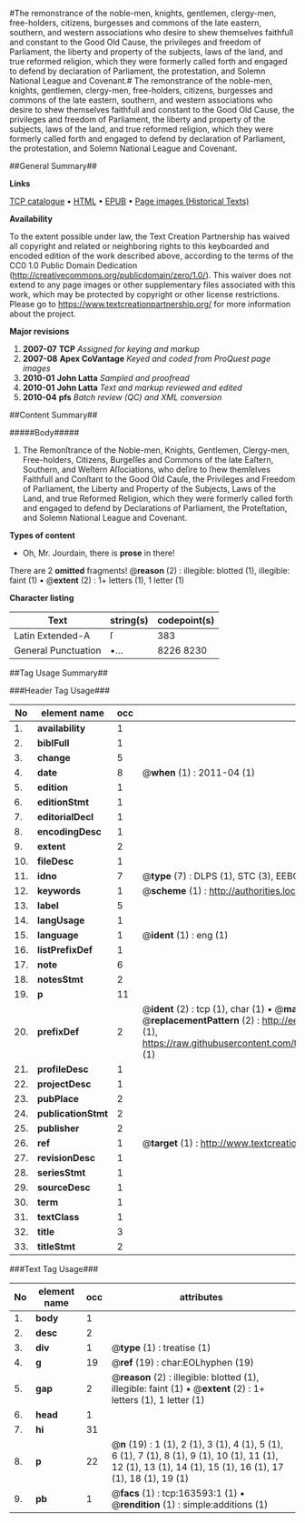 #The remonstrance of the noble-men, knights, gentlemen, clergy-men, free-holders, citizens, burgesses and commons of the late eastern, southern, and western associations who desire to shew themselves faithfull and constant to the Good Old Cause, the privileges and freedom of Parliament, the liberty and property of the subjects, laws of the land, and true reformed religion, which they were formerly called forth and engaged to defend by declaration of Parliament, the protestation, and Solemn National League and Covenant.#
The remonstrance of the noble-men, knights, gentlemen, clergy-men, free-holders, citizens, burgesses and commons of the late eastern, southern, and western associations who desire to shew themselves faithfull and constant to the Good Old Cause, the privileges and freedom of Parliament, the liberty and property of the subjects, laws of the land, and true reformed religion, which they were formerly called forth and engaged to defend by declaration of Parliament, the protestation, and Solemn National League and Covenant.

##General Summary##

**Links**

[TCP catalogue](http://www.ota.ox.ac.uk/tcp/)  • 
[HTML](http://tei.it.ox.ac.uk/tcp/Texts-HTML/free/A91/A91255.html)  • 
[EPUB](http://tei.it.ox.ac.uk/tcp/Texts-EPUB/free/A91/A91255.epub) • 
[Page images (Historical Texts)](https://historicaltexts.jisc.ac.uk/eebo-99870070e)

**Availability**

To the extent possible under law, the Text Creation Partnership has waived all copyright and related or neighboring rights to this keyboarded and encoded edition of the work described above, according to the terms of the CC0 1.0 Public Domain Dedication (http://creativecommons.org/publicdomain/zero/1.0/). This waiver does not extend to any page images or other supplementary files associated with this work, which may be protected by copyright or other license restrictions. Please go to https://www.textcreationpartnership.org/ for more information about the project.

**Major revisions**

1. __2007-07__ __TCP__ *Assigned for keying and markup*
1. __2007-08__ __Apex CoVantage__ *Keyed and coded from ProQuest page images*
1. __2010-01__ __John Latta__ *Sampled and proofread*
1. __2010-01__ __John Latta__ *Text and markup reviewed and edited*
1. __2010-04__ __pfs__ *Batch review (QC) and XML conversion*

##Content Summary##

#####Body#####

1. The Remonſtrance of the Noble-men, Knights, Gentlemen, Clergy-men, Free-holders, Citizens, Burgeſſes and Commons of the late Eaſtern, Southern, and Weſtern Aſſociations, who deſire to ſhew themſelves Faithfull and Conſtant to the Good Old Cauſe, the Privileges and Freedom of Parliament, the Liberty and Property of the Subjects, Laws of the Land, and true Reformed Religion, which they were formerly called forth and engaged to defend by Declarations of Parliament, the Proteſtation, and Solemn National League and Covenant.

**Types of content**

  * Oh, Mr. Jourdain, there is **prose** in there!

There are 2 **omitted** fragments! 
 @__reason__ (2) : illegible: blotted (1), illegible: faint (1)  •  @__extent__ (2) : 1+ letters (1), 1 letter (1)

**Character listing**


|Text|string(s)|codepoint(s)|
|---|---|---|
|Latin Extended-A|ſ|383|
|General Punctuation|•…|8226 8230|

##Tag Usage Summary##

###Header Tag Usage###

|No|element name|occ|attributes|
|---|---|---|---|
|1.|__availability__|1||
|2.|__biblFull__|1||
|3.|__change__|5||
|4.|__date__|8| @__when__ (1) : 2011-04 (1)|
|5.|__edition__|1||
|6.|__editionStmt__|1||
|7.|__editorialDecl__|1||
|8.|__encodingDesc__|1||
|9.|__extent__|2||
|10.|__fileDesc__|1||
|11.|__idno__|7| @__type__ (7) : DLPS (1), STC (3), EEBO-CITATION (1), PROQUEST (1), VID (1)|
|12.|__keywords__|1| @__scheme__ (1) : http://authorities.loc.gov/ (1)|
|13.|__label__|5||
|14.|__langUsage__|1||
|15.|__language__|1| @__ident__ (1) : eng (1)|
|16.|__listPrefixDef__|1||
|17.|__note__|6||
|18.|__notesStmt__|2||
|19.|__p__|11||
|20.|__prefixDef__|2| @__ident__ (2) : tcp (1), char (1)  •  @__matchPattern__ (2) : ([0-9\-]+):([0-9IVX]+) (1), (.+) (1)  •  @__replacementPattern__ (2) : http://eebo.chadwyck.com/downloadtiff?vid=$1&page=$2 (1), https://raw.githubusercontent.com/textcreationpartnership/Texts/master/tcpchars.xml#$1 (1)|
|21.|__profileDesc__|1||
|22.|__projectDesc__|1||
|23.|__pubPlace__|2||
|24.|__publicationStmt__|2||
|25.|__publisher__|2||
|26.|__ref__|1| @__target__ (1) : http://www.textcreationpartnership.org/docs/. (1)|
|27.|__revisionDesc__|1||
|28.|__seriesStmt__|1||
|29.|__sourceDesc__|1||
|30.|__term__|1||
|31.|__textClass__|1||
|32.|__title__|3||
|33.|__titleStmt__|2||


###Text Tag Usage###

|No|element name|occ|attributes|
|---|---|---|---|
|1.|__body__|1||
|2.|__desc__|2||
|3.|__div__|1| @__type__ (1) : treatise (1)|
|4.|__g__|19| @__ref__ (19) : char:EOLhyphen (19)|
|5.|__gap__|2| @__reason__ (2) : illegible: blotted (1), illegible: faint (1)  •  @__extent__ (2) : 1+ letters (1), 1 letter (1)|
|6.|__head__|1||
|7.|__hi__|31||
|8.|__p__|22| @__n__ (19) : 1 (1), 2 (1), 3 (1), 4 (1), 5 (1), 6 (1), 7 (1), 8 (1), 9 (1), 10 (1), 11 (1), 12 (1), 13 (1), 14 (1), 15 (1), 16 (1), 17 (1), 18 (1), 19 (1)|
|9.|__pb__|1| @__facs__ (1) : tcp:163593:1 (1)  •  @__rendition__ (1) : simple:additions (1)|
